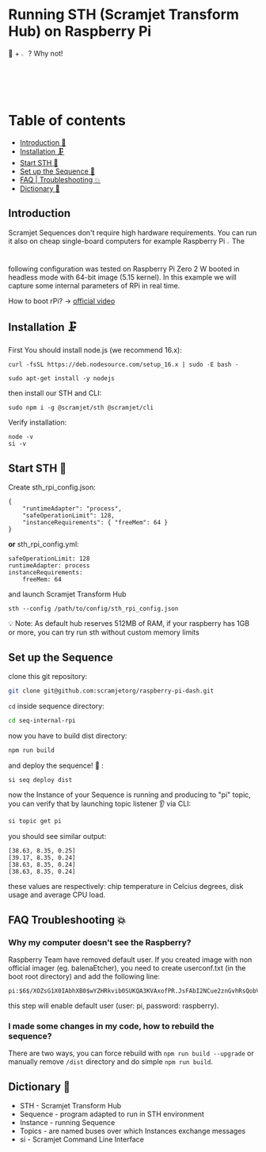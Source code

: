 # Running STH (Scramjet Transform Hub) on Raspberry Pi

 🚀 + <img width="2%" src="https://user-images.githubusercontent.com/81818614/219020422-56b87af7-fb08-4de3-9a92-b95c550fc834.svg"> ? Why not!
 
 
 # Table of contents <!-- omit in toc -->

- [Introduction :handshake:](#introduction)
- [Installation :clamp:](#installation-clamp)
- [Start STH :checkered_flag:](#start-sth-checkered_flag)
- [Set up the Sequence 🔨](#set-up-the-sequence)
- [FAQ | Troubleshooting :collision:](#faq-troubleshooting-collision)
- [Dictionary :book:](#dictionary-book)
 
 ## Introduction

Scramjet Sequences don't require high hardware requirements. You can run it also on cheap single-board computers for example Raspberry Pi <img width="1.2%" src="https://user-images.githubusercontent.com/81818614/219020422-56b87af7-fb08-4de3-9a92-b95c550fc834.svg"> The following configuration was tested on Raspberry Pi Zero 2 W booted in headless mode with 64-bit image (5.15 kernel). In this example we will capture some internal parameters of RPi in real time.

How to boot rPi? -> [official video](https://www.youtube.com/watch?v=ntaXWS8Lk34&feature=youtu.be)


## Installation :clamp:

First You should install node.js (we recommend 16.x):
```
curl -fsSL https://deb.nodesource.com/setup_16.x | sudo -E bash -
```
```
sudo apt-get install -y nodejs
```
then install our STH and CLI:

```
sudo npm i -g @scramjet/sth @scramjet/cli
```

Verify installation:
```
node -v
si -v
```

## Start STH :checkered_flag:

Create sth_rpi_config.json:
```
{
    "runtimeAdapter": "process",
    "safeOperationLimit": 128,
    "instanceRequirements": { "freeMem": 64 }
}
```
**or** sth_rpi_config.yml:
```
safeOperationLimit: 128
runtimeAdapter: process
instanceRequirements:
    freeMem: 64
```

and launch Scramjet Transform Hub 
```
sth --config /path/to/config/sth_rpi_config.json
```
:bulb: Note: As default hub reserves 512MB of RAM, if your raspberry has 1GB or more, you can try run sth without custom memory limits


## Set up the Sequence

clone this git repository:

```bash
git clone git@github.com:scramjetorg/raspberry-pi-dash.git
```

`cd` inside sequence directory:

```bash
cd seq-internal-rpi
```

now you have to build dist directory:

```bash
npm run build
```
and deploy the sequence! :rocket: :

```bash
si seq deploy dist
```
now the Instance of your Sequence is running and producing to "pi" topic, you can verify that by launching topic listener :ear: via CLI:

```bash
si topic get pi
```
you should see similar output:
```
[38.63, 8.35, 0.25]
[39.17, 8.35, 0.24]
[38.63, 8.35, 0.24]
[38.63, 8.35, 0.24]
```
these values are respectively: chip temperature in Celcius degrees, disk usage and average CPU load.

## FAQ Troubleshooting :collision:
### Why my computer doesn't see the Raspberry?

Raspberry Team have removed default user. If you created image with non official imager (eg. balenaEtcher), you need to create userconf.txt (in the boot root directory) and add the following line:
```
pi:$6$/XOZsG1X0IAbhXB0$wYZHRkvib0SUKQA3KVAxofPR.JsFAbI2NCue2znGvhRsQobVdllFXyQZ7fMSvAoyEj8MfHtkMeSZT7IRIixg01

```
this step will enable default user (user: pi, password: raspberry).

### I made some changes in my code, how to rebuild the sequence?

There are two ways, you can force rebuild with `npm run build --upgrade` or manually remove `/dist` directory and do simple `npm run build`.

## Dictionary :book:

- STH - Scramjet Transform Hub
- Sequence - program adapted to run in STH environment
- Instance - running Sequence
- Topics - are named buses over which Instances exchange messages
- si - Scramjet Command Line Interface
